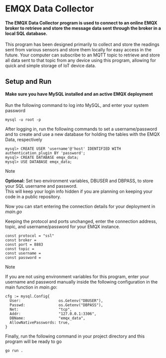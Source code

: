 # EMQX Data Collector
#### The EMQX Data Collector program is used to connect to an online EMQX broker to retrieve and store the message data sent through the broker in a local SQL database.
This program has been designed primarily to collect and store the readings sent from various sensors and store them locally for easy access in the future. Your computer can subscribe to an MQTT topic to retrieve and store all data sent to that topic 
from any device using this program, allowing for quick and simple storage of IoT device data.

## Setup and Run
#### Make sure you have MySQL installed and an active EMQX deployment
Run the following command to log into MySQL, and enter your system password
```
mysql -u root -p
```

After logging in, run the following commands to set a username/password and to create and use a new database for holding the tables with the EMQX Data, respectively
```
mysql> CREATE USER 'username'@'host' IDENTIFIED WITH authentication_plugin BY 'password';
mysql> CREATE DATABASE emqx_data;
mysql> USE DATABASE emqx_data;
```
>[!NOTE]
> __Optional:__ Set two environment variables, DBUSER and DBPASS, to store your SQL username and password.\
> This will keep your login info hidden if you are planning on keeping your code in a public repository.

Now you can start entering the connection details for your deployment in *main.go*

Keeping the protocol and ports unchanged, enter the connection address, topic, and username/password for your EMQX instance.
```
const protocol = "ssl"
const broker =
const port = 8883
const topic =
const username =
const password =
```

>[!NOTE]
> If you are not using environment variables for this program, enter your username and password manually inside the following configuration in the main function in *main.go*:
```
cfg := mysql.Config{
  User:                 os.Getenv("DBUSER"),
  Passwd:               os.Getenv("DBPASS"),
  Net:                  "tcp",
  Addr:                 "127.0.0.1:3306",
  DBName:               "emqx_data",
  AllowNativePasswords: true,
}
```

Finally, run the following command in your project directory and this program will be ready to go
```
go run .
```
